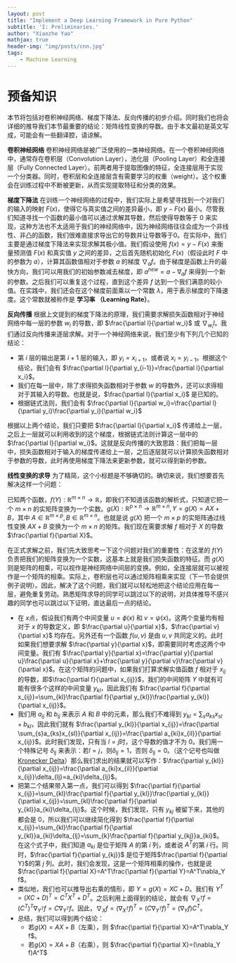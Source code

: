```yaml
---
layout: post
title: "Implement a Deep Learning Framework in Pure Python"
subtitle: 'I: Preliminaries.'
author: "Xiaozhe Yao"
mathjax: true
header-img: "img/posts/cnn.jpg"
tags:
    - Machine Learning
---
```

# 预备知识

本节将包括对卷积神经网络、梯度下降法、反向传播的初步介绍。同时我们也将会详细的推导我们本节最重要的结论：矩阵线性变换的导数。由于本文最初是英文写成，可能会有一些翻译腔，请谅解。

**卷积神经网络** 卷积神经网络是被广泛使用的一类神经网络。在一个卷积神经网络中，通常存在卷积层（Convolution Layer），池化层（Pooling Layer）和全连接层（Fully Connected Layer）。前两者用于提取图像的特征，全连接层用于实现一个分类器。同时，卷积层和全连接层含有需要学习的权重（weight）。这个权重会在训练过程中不断被更新，从而实现提取特征和分类的效果。

**梯度下降法** 在训练一个神经网络的过程中，我们实际上是希望寻找到一个对我们的输入的映射 $F(x)$，使得它与真实值之间的差异最小，即 $y-F(x)$ 最小。尽管我们知道寻找一个函数的最小值可以通过求解其导数，然后使得导数等于 $0$ 来实现，这种方法也不太适用于我们的神经网络中，因为神经网络往往会成为一个非线性、非凸的函数，我们很难直接求导出它的导数并让导数等于$0$。在实际中，我们主要是通过梯度下降法来实现求解其极小值。我们假设使用 $f(x)=y-F(x)$ 来衡量预测值 $F(x)$ 和真实值 $y$ 之间的差异，之后首先随机初始化 $F(x)$（假设此时 $F$ 中的参数为 $a$），计算其函数值相对于参数 $a$ 的梯度 $\nabla_a f$。由于梯度是函数上升的最快方向，我们可以用我们的初始参数减去梯度，即 $a^{new}=a-\nabla_a f$ 来得到一个新的参数。之后我们可以重复这个过程，直到这个差异 $f$ 达到一个我们满意的较小值。在实践中，我们还会在这个梯度前面乘以一个常数 $\lambda$，用于表示梯度的下降速度。这个常数就被称作是 **学习率 （Learning Rate）**。

**反向传播** 根据上文提到的梯度下降法的原理，我们需要求解损失函数相对于神经网络中每一层的参数 $w_i$ 的导数，即 $\frac{\partial l}{\partial w_i}$ 或 $\nabla_{w_i}l$。我们通过反向传播来逐层求解。对于一个神经网络来说，我们至少有下列几个已知的结论：

* 第 $i$ 层的输出是第 $i+1$ 层的输入，即 $y_i=x_{i+1}$，或者说 $x_{i}=y_{i-1}$。根据这个结论，我们会有 $\frac{\partial l}{\partial y_{i-1}}=\frac{\partial l}{\partial x_i}$。
* 我们在每一层中，除了求得损失函数相对于参数 $w$ 的导数外，还可以求得相对于其输入的导数。也就是说，$\frac{\partial l}{\partial x_i}$ 是已知的。
* 根据链式法则，我们会有 $\frac{\partial l}{\partial w_i}=\frac{\partial l}{\partial y_i}\frac{\partial y_i}{\partial w_i}$

根据以上两个结论，我们只要把 $\frac{\partial l}{\partial x_i}$ 传递给上一层，之后上一层就可以利用收到的这个梯度，根据链式法则计算这一层中的 $\frac{\partial l}{\partial w_i}$。这就是反向传播的大致思路：我们把每一层中，损失函数相对于输入的梯度传递给上一层，之后逐层就可以计算损失函数相对于参数的导数，此时再使用梯度下降法来更新参数，就可以得到新的参数。

**线性变换的求导** 为了精简，这个小标题是不够确切的。确切来说，我们想要首先解决这样一个问题：

已知两个函数，$f(Y): \mathbb{R}^{m\times n}\to\mathbb{R}$，即我们不知道该函数的解析式，只知道它把一个 $m\times n$ 的实矩阵变换为一个实数。$g(X): \mathbb{R}^{p\times n}\to\mathbb{R}^{m\times n}, Y=g(X)=AX+B$，其中 $A\in\mathbb{R}^{m\times p}, B\in\mathbb{R}^{m\times n}$。也就是说 $g(X)$ 把一个 $m\times p$ 的实矩阵通过线性变换 $AX+B$ 变换为一个 $m\times n$ 的矩阵。我们现在需要求解 $f$ 相对于 $X$ 的导数 $\frac{\partial f}{\partial X}$。

在正式求解之前，我们先大致思考一下这个问题对我们的重要性：在这里的 $f(Y)$ 负责把我们的矩阵变换为一个实数，这基本上就是我们损失函数的特征。而 $g(X)$ 则是矩阵的相乘，可以视作是神经网络中间层的变换。例如，全连接层就可以被视作是一个矩阵的相乘。实际上，卷积层也可以通过矩阵相乘来实现（下一节会提供例子说明）。因此，解决了这个问题，我们就可以轻松地把这个结论应用在每一层，避免重复劳动。熟悉矩阵求导的同学可以跳过以下的说明，对具体推导不感兴趣的同学也可以跳过以下证明，直达最后一点的结论。

* 在 $x$点，假设我们有两个中间变量 $u=\phi(x)$ 和 $v=\psi(x)$。这两个变量均有相对于 $x$ 的导数定义，即 $\frac{\partial u}{\partial x}$，$\frac{\partial v}{\partial x}$ 均存在。另外还有一个函数 $f(u,v)$ 是由 $u, v$ 共同定义的。此时如果我们想要求解 $\frac{\partial y}{\partial x}$，即需要同时考虑这两个中间变量。我们有 $\frac{\partial y}{\partial x}=\frac{\partial y}{\partial u}\frac{\partial u}{\partial x}+\frac{\partial y}{\partial v}\frac{\partial v}{\partial x}$。在这个矩阵的问题中，如果我们打算求解实值函数 $f$ 相对于 $x_{ij}$ 的导数，即$\frac{\partial f}{\partial x_{ij}}$，我们的中间矩阵 $Y$ 中就有可能有很多个这样的中间变量 $y_{kl}$，因此我们有 $\frac{\partial f}{\partial x_{ij}}=\sum_{kl}\frac{\partial f}{\partial y_{kl}}\frac{\partial y_{kl}}{\partial x_{ij}}$。
* 我们用 $a_{ij}$ 和 $b_{ij}$ 来表示 $A$ 和 $B$ 中的元素，那么我们不难得到 $y_{kl}=\sum_{s}a_{ks}x_{sl}+b_{kl}$，因此我们就有 $\frac{\partial y_{kl}}{\partial x_{ij}}=\frac{\partial \sum_{s}a_{ks}x_{sl}}{\partial x_{ij}}=\frac{\partial a_{ki}x_{il}}{\partial x_{ij}}$。此时我们发现，只有当 $l=j$时，这个导数的值才不为 $0$。我们用一个特殊记号 $\delta_{lj}$ 来表示：若$l=j$，则$\delta_{lj}=1$，否则 $\delta_{lj}=0$。（这个记号也叫做 [Kronecker Delta](https://en.wikipedia.org/wiki/Kronecker_delta)）那么我们求出的结果就可以写作：$\frac{\partial y_{kl}}{\partial x_{ij}}=\frac{\partial a_{ki}x_{il}}{\partial x_{ij}}\delta_{lj}=a_{ki}\delta_{lj}$。
* 把第二个结果带入第一点，我们可以得到 $\frac{\partial f}{\partial x_{ij}}=\sum_{kl}\frac{\partial f}{\partial y_{kl}}\frac{\partial y_{kl}}{\partial x_{ij}}=\sum_{kl}\frac{\partial f}{\partial y_{kl}}a_{ki}\delta_{lj}$。这个时候，我们发现，只有 $y_{kj}$ 被留下来，其他的都会是 $0$，所以我们可以继续简化得到 $\frac{\partial f}{\partial x_{ij}}=\sum_{kl}\frac{\partial f}{\partial y_{kl}}a_{ki}\delta_{lj}=\sum_{k}\frac{\partial f}{\partial y_{kj}}a_{ki}$。在这个式子中，我们知道 $a_{ki}$ 是位于矩阵 $A$ 的第 $i$ 列，或者说 $A^T$的第 $i$ 行。同时，$\frac{\partial f}{\partial y_{kj}}$ 是位于矩阵$\frac{\partial f}{\partial Y}$的第 $j$ 列。此时，我们会发现，这是一个矩阵相乘的操作，也就是说 $\frac{\partial f}{\partial X}=A^T\frac{\partial f}{\partial Y}=A^T\nabla_Y f$。
* 类似地，我们也可以推导出右乘的情形，即 $Y=g(X)=XC+D$。我们有 $Y^T=(XC+D)^T=C^TX^T+D^T$。之后利用上面得到的结论，就会有 $\nabla_{X^T}f=(C^T)^T\nabla_{Y^T}f=C\nabla_{Y^T}f$。因此，$\nabla_{X}f=(\nabla_{X^T}f)^T=(C\nabla_{Y^T}f)^T=(\nabla_{Y}f)C^T$。
* 总结，我们可以得到两个结论：
    * 若$g(X)=AX+B$（左乘），则 $\frac{\partial f}{\partial X}=A^T\nabla_Y f$。
    * 若$g(X)=XA+B$（右乘），则 $\frac{\partial f}{\partial X}=(\nabla_Y f)A^T$